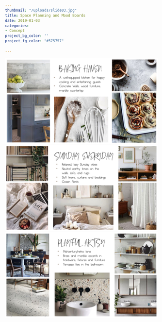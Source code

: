 ```yaml
---
thumbnail: "/uploads/slide03.jpg"
title: Space Planning and Mood Boards
date: 2019-01-03
categories:
- Concept
project_bg_color: ''
project_fg_color: "#575757"

---
```

![](/uploads/slide06.jpg)![](/uploads/slide04.jpg)![](/uploads/slide05.jpg)